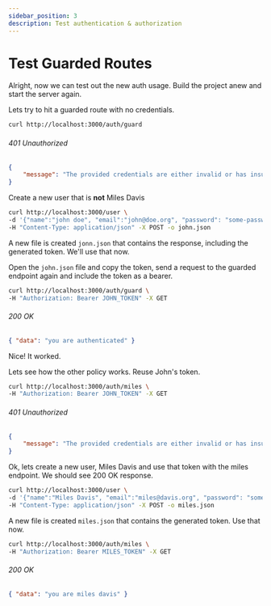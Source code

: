 ```yaml
---
sidebar_position: 3
description: Test authentication & authorization
---
```


# Test Guarded Routes

Alright, now we can test out the new auth usage. Build the project anew and start the server again.

Lets try to hit a guarded route with no credentials.

```bash
curl http://localhost:3000/auth/guard
```

###### 401 Unauthorized

```json
{
    "message": "The provided credentials are either invalid or has insufficient privilege to perform the requested action."
}
```

Create a new user that is **not** Miles Davis

```bash
curl http://localhost:3000/user \
-d '{"name":"john doe", "email":"john@doe.org", "password": "some-password"}' \
-H "Content-Type: application/json" -X POST -o john.json
```

A new file is created `jonn.json` that contains the response, including the generated token. We'll use that now.

Open the `john.json` file and copy the token, send a request to the guarded endpoint again and include the token as a bearer.

```bash
curl http://localhost:3000/auth/guard \
-H "Authorization: Bearer JOHN_TOKEN" -X GET
```

###### 200 OK

```json
{ "data": "you are authenticated" }
```

Nice! It worked.

Lets see how the other policy works. Reuse John's token.

```bash
curl http://localhost:3000/auth/miles \
-H "Authorization: Bearer JOHN_TOKEN" -X GET
```

###### 401 Unauthorized

```json
{
    "message": "The provided credentials are either invalid or has insufficient privilege to perform the requested action."
}
```

Ok, lets create a new user, Miles Davis and use that token with the miles endpoint. We should see 200 OK response.

```bash
curl http://localhost:3000/user \
-d '{"name":"Miles Davis", "email":"miles@davis.org", "password": "some-password"}' \
-H "Content-Type: application/json" -X POST -o miles.json
```

A new file is created `miles.json` that contains the generated token. Use that now.

```bash
curl http://localhost:3000/auth/miles \
-H "Authorization: Bearer MILES_TOKEN" -X GET
```

###### 200 OK

```json
{ "data": "you are miles davis" }
```
